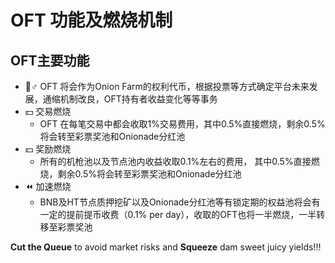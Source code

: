 # OFT 功能及燃烧机制

## OFT主要功能

* 🧙♂ OFT 将会作为Onion Farm的权利代币，根据投票等方式确定平台未来发展，通缩机制改良，OFT持有者收益变化等等事务
* 💵 交易燃烧 
  * OFT 在每笔交易中都会收取1%交易费用，其中0.5%直接燃烧，剩余0.5%将会转至彩票奖池和Onionade分红池
* 💵 奖励燃烧
  * 所有的机枪池以及节点池内收益收取0.1%左右的费用， 其中0.5%直接燃烧，剩余0.5%将会转至彩票奖池和Onionade分红池
* ⏪ 加速燃烧
  * BNB及HT节点质押挖矿以及Onionade分红池等有锁定期的权益池将会有一定的提前提币收费（0.1% per day），收取的OFT也将一半燃烧，一半转移至彩票奖池

**Cut the Queue** to avoid market risks and **Squeeze** dam sweet juicy yields!!!

